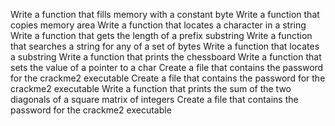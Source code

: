 Write a function that fills memory with a constant byte
Write a function that copies memory area
Write a function that locates a character in a string
Write a function that gets the length of a prefix substring
Write a function that searches a string for any of a set of bytes
Write a function that locates a substring
Write a function that prints the chessboard
Write a function that sets the value of a pointer to a char
Create a file that contains the password for the crackme2 executable
Create a file that contains the password for the crackme2 executable
Write a function that prints the sum of the two diagonals of a square matrix of integers
Create a file that contains the password for the crackme2 executable
